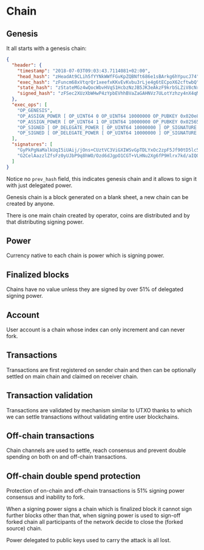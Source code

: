 # Chain

## Genesis

It all starts with a genesis chain:

```json
{
  "header": {
    "timestamp": "2018-07-03T09:03:43.7114081+02:00",
    "head_hash": "zHeadAt9CLih5fYYNkWWfFGvKpZQBNft686e1sBArkg6hYpucJ74",
    "exec_hash": "zFuncm68xVtqrQr1xeefxKKvEvKvbu3rLje4g6tECpoX62cftwbQ",
    "state_hash": "zStateMGz4wQocWbvHVqS1HcbzNzJB5JK3eAkzF9krbSLZiV8cNr",
    "signed_hash": "zFSec2XUzXbWHwP4zYpbEVhhBVaZaGAHNVz7ULotYzhzy4nX4qMJ"
  },
  "exec_ops": [
    "OP_GENESIS",
    "OP_ASSIGN_POWER [ OP_UINT64 0 OP_UINT64 10000000 OP_PUBKEY 0x020e8b587eab8b5c9a57f3b6d540f01b2ce154a1c4cddad145234e83aad81282f8 ]",
    "OP_ASSIGN_POWER [ OP_UINT64 1 OP_UINT64 10000000 OP_PUBKEY 0x025657544e1355ac629798c62b4a65b917e44ec7b445ee0af334dd5cb5802652ba ]",
    "OP_SIGNED [ OP_DELEGATE_POWER [ OP_UINT64 10000000 ] OP_SIGNATURE 0x1bf0d1ff1eaf18a82dd2c713bb02c66d833bc56e18ef1304f8ee616f96eb21c9cf4591b27bdd7ee40400558c7f5d81b922c2b24c79bacabbe12bbe536eac554efe ]",
    "OP_SIGNED [ OP_DELEGATE_POWER [ OP_UINT64 10000000 ] OP_SIGNATURE 0x1bcecb7639e5cf7b7f7f750b1fc843829e31f38fc16e8fdd0a942df17150d240950a7be03ad0b9cf525c5971aefa06a64d69b876fe1febd72b397ea0fb482c738a ]"
  ],
  "signatures": [
    "GyPkPgNaMalkUqI5iUAij/jOns+CUztVC3ViGXIWSvGpTDLYxOc2zpF5Jf90tD5lc5PXPq79N/Ol9dLUwnT7wBQ=",
    "G2CelAazzlZfsFz0yUJbP9q8hWO/Ozd6dJgpO1CGT+VLHNu2Xg6fP9Hlrx7kd/aIQ0fh52dXciXNp3ztjxiGzug="
  ]
}
```

Notice no `prev_hash` field, this indicates genesis chain and it allows to sign it with just delegated power.

Genesis chain is a block generated on a blank sheet, a new chain can be created by anyone.

There is one main chain created by operator, coins are distributed and by that distributing signing power.

## Power

Currency native to each chain is power which is signing power.

## Finalized blocks

Chains have no value unless they are signed by over 51% of delegated signing power.

## Account

User account is a chain whose index can only increment and can never fork.

## Transactions

Transactions are first registered on sender chain and then can be optionally settled on main chain and claimed on receiver chain.

## Transaction validation

Transactions are validated by mechanism similar to UTXO thanks to which we can settle transactions without validating entire user blockchains.

## Off-chain transactions

Chain channels are used to settle, reach consensus and prevent double spending on both on and off-chain transactions.

## Off-chain double spend protection

Protection of on-chain and off-chain transactions is 51% signing power consensus and inability to fork.

When a signing power signs a chain which is finalized block it cannot sign further blocks other than that,
when signing power is used to sign-off forked chain all participants of the network decide to close the (forked source) chain.

Power delegated to public keys used to carry the attack is all lost.
